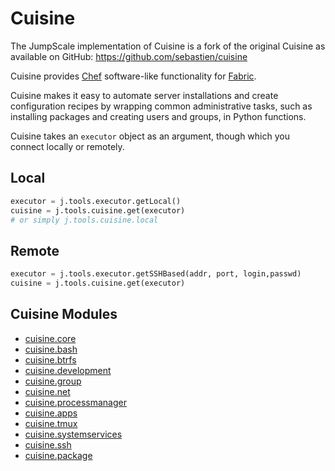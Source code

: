 # Cuisine

The JumpScale implementation of Cuisine is a fork of the original Cuisine as available on GitHub: <https://github.com/sebastien/cuisine>

Cuisine provides [Chef](https://en.wikipedia.org/wiki/Chef_(software)) software-like functionality for [Fabric](http://www.fabfile.org/).

Cuisine makes it easy to automate server installations and create configuration recipes by wrapping common administrative tasks, such as installing packages and creating users and groups, in Python functions.

Cuisine takes an `executor` object as an argument, though which you connect locally or remotely.

## Local

```python
executor = j.tools.executor.getLocal()
cuisine = j.tools.cuisine.get(executor)
# or simply j.tools.cuisine.local
```

## Remote

```python
executor = j.tools.executor.getSSHBased(addr, port, login,passwd)
cuisine = j.tools.cuisine.get(executor)
```

## Cuisine Modules
- [cuisine.core](cuisine.core.md)
- [cuisine.bash](cuisine.bash.md)
- [cuisine.btrfs](cuisine.btrfs.md)
- [cuisine.development](cuisine.development.md)
- [cuisine.group](cuisine.group.md)
- [cuisine.net](cuisine.net.md)
- [cuisine.processmanager](cuisine.processmanager.md)
- [cuisine.apps](cuisine.apps.md)
- [cuisine.tmux](cuisine.tmux.md)
- [cuisine.systemservices](cuisine.systemservices.md)
- [cuisine.ssh](cuisine.ssh.md)
- [cuisine.package](cuisine.package.md)
